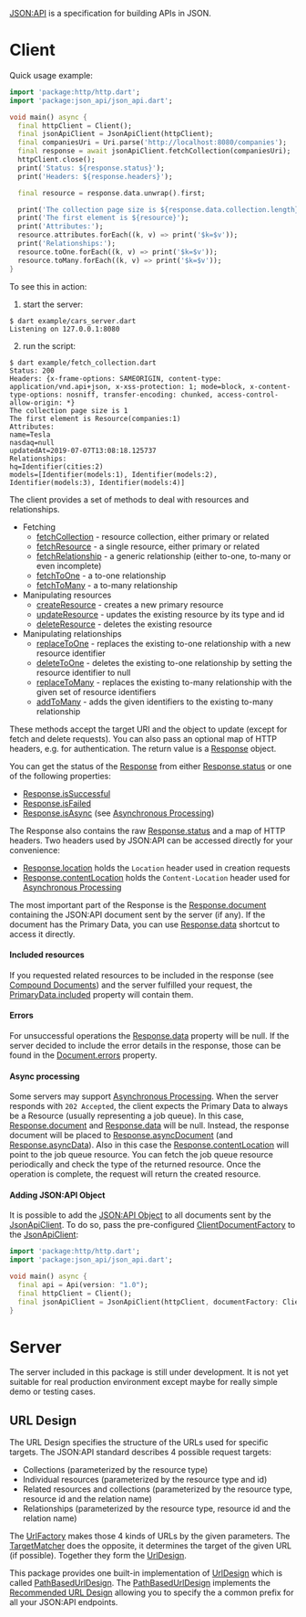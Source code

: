 [JSON:API](http://jsonapi.org) is a specification for building APIs in JSON. 

# Client
Quick usage example:
```dart
import 'package:http/http.dart';
import 'package:json_api/json_api.dart';

void main() async {
  final httpClient = Client();
  final jsonApiClient = JsonApiClient(httpClient);
  final companiesUri = Uri.parse('http://localhost:8080/companies');
  final response = await jsonApiClient.fetchCollection(companiesUri);
  httpClient.close();
  print('Status: ${response.status}');
  print('Headers: ${response.headers}');

  final resource = response.data.unwrap().first;

  print('The collection page size is ${response.data.collection.length}');
  print('The first element is ${resource}');
  print('Attributes:');
  resource.attributes.forEach((k, v) => print('$k=$v'));
  print('Relationships:');
  resource.toOne.forEach((k, v) => print('$k=$v'));
  resource.toMany.forEach((k, v) => print('$k=$v'));
}
```
To see this in action:
 
 1. start the server:
```
$ dart example/cars_server.dart
Listening on 127.0.0.1:8080
```
2. run the script:
```
$ dart example/fetch_collection.dart 
Status: 200
Headers: {x-frame-options: SAMEORIGIN, content-type: application/vnd.api+json, x-xss-protection: 1; mode=block, x-content-type-options: nosniff, transfer-encoding: chunked, access-control-allow-origin: *}
The collection page size is 1
The first element is Resource(companies:1)
Attributes:
name=Tesla
nasdaq=null
updatedAt=2019-07-07T13:08:18.125737
Relationships:
hq=Identifier(cities:2)
models=[Identifier(models:1), Identifier(models:2), Identifier(models:3), Identifier(models:4)]
```

The client provides a set of methods to deal with resources and relationships.
- Fetching
    - [fetchCollection](https://pub.dev/documentation/json_api/latest/client/JsonApiClient/fetchCollection.html) - resource collection, either primary or related
    - [fetchResource](https://pub.dev/documentation/json_api/latest/client/JsonApiClient/fetchResource.html) - a single resource, either primary or related
    - [fetchRelationship](https://pub.dev/documentation/json_api/latest/client/JsonApiClient/fetchRelationship.html) - a generic relationship (either to-one, to-many or even incomplete)
    - [fetchToOne](https://pub.dev/documentation/json_api/latest/client/JsonApiClient/fetchToOne.html) - a to-one relationship
    - [fetchToMany](https://pub.dev/documentation/json_api/latest/client/JsonApiClient/fetchToMany.html) - a to-many relationship
- Manipulating resources
    - [createResource](https://pub.dev/documentation/json_api/latest/client/JsonApiClient/createResource.html) - creates a new primary resource
    - [updateResource](https://pub.dev/documentation/json_api/latest/client/JsonApiClient/updateResource.html) - updates the existing resource by its type and id
    - [deleteResource](https://pub.dev/documentation/json_api/latest/client/JsonApiClient/deleteResource.html) - deletes the existing resource
- Manipulating relationships
    - [replaceToOne](https://pub.dev/documentation/json_api/latest/client/JsonApiClient/replaceToOne.html) - replaces the existing to-one relationship with a new resource identifier
    - [deleteToOne](https://pub.dev/documentation/json_api/latest/client/JsonApiClient/deleteToOne.html) - deletes the existing to-one relationship by setting the resource identifier to null
    - [replaceToMany](https://pub.dev/documentation/json_api/latest/client/JsonApiClient/replaceToMany.html) - replaces the existing to-many relationship with the given set of resource identifiers
    - [addToMany](https://pub.dev/documentation/json_api/latest/client/JsonApiClient/addToMany.html) - adds the given identifiers to the existing to-many relationship
    
These methods accept the target URI and the object to update (except for fetch and delete requests).
You can also pass an optional map of HTTP headers, e.g. for authentication. The return value
is a [Response] object. 

You can get the status of the [Response] from either [Response.status] or one of the following properties: 
- [Response.isSuccessful]
- [Response.isFailed]
- [Response.isAsync] (see [Asynchronous Processing])

The Response also contains the raw [Response.status] and a map of HTTP headers.
Two headers used by JSON:API can be accessed directly for your convenience:
- [Response.location] holds the `Location` header used in creation requests
- [Response.contentLocation] holds the `Content-Location` header used for [Asynchronous Processing]

The most important part of the Response is the [Response.document] containing the JSON:API document sent by the server (if any). 
If the document has the Primary Data, you can use [Response.data] shortcut to access it directly.

#### Included resources
If you requested related resources to be included in the response (see [Compound Documents]) and the server fulfilled
your request, the [PrimaryData.included] property will contain them.

#### Errors
For unsuccessful operations the [Response.data] property will be null. 
If the server decided to include the error details in the response, those can be found in the  [Document.errors] property.

#### Async processing
Some servers may support [Asynchronous Processing].
When the server responds with `202 Accepted`, the client expects the Primary Data to always be a Resource (usually
representing a job queue). In this case, [Response.document] and [Response.data] will be null. Instead, 
the response document will be placed to [Response.asyncDocument] (and [Response.asyncData]). 
Also in this case the [Response.contentLocation]
will point to the job queue resource. You can fetch the job queue resource periodically and check
the type of the returned resource. Once the operation is complete, the request will return the created resource.

#### Adding JSON:API Object
It is possible to add the [JSON:API Object] to all documents sent by the [JsonApiClient]. To do so, pass the
pre-configured [ClientDocumentFactory] to the [JsonApiClient]:
```dart
import 'package:http/http.dart';
import 'package:json_api/json_api.dart';

void main() async {
  final api = Api(version: "1.0");
  final httpClient = Client();
  final jsonApiClient = JsonApiClient(httpClient, documentFactory: ClientDocumentFactory(api: api));
}

```


# Server
The server included in this package is still under development. It is not yet suitable for real production environment
except maybe for really simple demo or testing cases.

## URL Design
The URL Design specifies the structure of the URLs used for specific targets. The JSON:API standard describes 4
possible request targets:
- Collections (parameterized by the resource type)
- Individual resources (parameterized by the resource type and id)
- Related resources and collections (parameterized by the resource type, resource id and the relation name)
- Relationships (parameterized by the resource type, resource id and the relation name)

The [UrlFactory] makes those 4 kinds of URLs by the given parameters. The [TargetMatcher] does the opposite,
it determines the target of the given URL (if possible). Together they form the [UrlDesign].

This package provides one built-in implementation of [UrlDesign] which is called [PathBasedUrlDesign].
The [PathBasedUrlDesign] implements the [Recommended URL Design] allowing you to specify the a common prefix
for all your JSON:API endpoints.


[ClientDocumentFactory]: https://pub.dev/documentation/json_api/latest/document_factory/ClientDocumentFactory-class.html
[Document.errors]: https://pub.dev/documentation/json_api/latest/document/Document/errors.html
[JsonApiClient]: https://pub.dev/documentation/json_api/latest/client/JsonApiClient-class.html
[PathBasedUrlDesign]: https://pub.dev/documentation/json_api/latest/url_design/PathBasedUrlDesign-class.html
[PrimaryData.included]: https://pub.dev/documentation/json_api/latest/document/PrimaryData/included.html
[Response]: https://pub.dev/documentation/json_api/latest/client/Response-class.html
[Response.data]: https://pub.dev/documentation/json_api/latest/client/Response/data.html
[Response.document]: https://pub.dev/documentation/json_api/latest/client/Response/document.html
[Response.isSuccessful]: https://pub.dev/documentation/json_api/latest/client/Response/isSuccessful.html
[Response.isFailed]: https://pub.dev/documentation/json_api/latest/client/Response/isFailed.html
[Response.isAsync]: https://pub.dev/documentation/json_api/latest/client/Response/isAsync.html
[Response.location]: https://pub.dev/documentation/json_api/latest/client/Response/location.html
[Response.contentLocation]: https://pub.dev/documentation/json_api/latest/client/Response/contentLocation.html
[Response.status]: https://pub.dev/documentation/json_api/latest/client/Response/status.html
[Response.asyncDocument]: https://pub.dev/documentation/json_api/latest/client/Response/asyncDocument.html
[Response.asyncData]: https://pub.dev/documentation/json_api/latest/client/Response/asyncData.html
[TargetMatcher]: https://pub.dev/documentation/json_api/latest/url_design/TargetMatcher-class.html
[UrlFactory]: https://pub.dev/documentation/json_api/latest/url_design/UrlFactory-class.html
[UrlDesign]: https://pub.dev/documentation/json_api/latest/url_design/UrlDesign-class.html

[Asynchronous Processing]: https://jsonapi.org/recommendations/#asynchronous-processing
[Compound Documents]: https://jsonapi.org/format/#document-compound-documents
[JSON:API Object]: https://jsonapi.org/format/#document-jsonapi-object
[Recommended URL Design]: https://jsonapi.org/recommendations/#urls